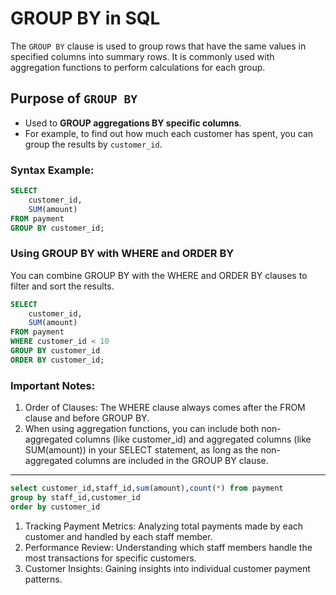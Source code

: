 # GROUP BY in SQL

The `GROUP BY` clause is used to group rows that have the same values in specified columns into summary rows. It is commonly used with aggregation functions to perform calculations for each group.

## Purpose of `GROUP BY`
- Used to **GROUP aggregations BY specific columns**.
- For example, to find out how much each customer has spent, you can group the results by `customer_id`.

### Syntax Example:
```sql
SELECT
    customer_id,
    SUM(amount)
FROM payment
GROUP BY customer_id;
```
### Using GROUP BY with WHERE and ORDER BY
You can combine GROUP BY with the WHERE and ORDER BY clauses to filter and sort the results.
```sql
SELECT
    customer_id,
    SUM(amount)
FROM payment
WHERE customer_id < 10
GROUP BY customer_id
ORDER BY customer_id;

```
### Important Notes:
1. Order of Clauses: The WHERE clause always comes after the FROM clause and before GROUP BY.
2. When using aggregation functions, you can include both non-aggregated columns (like customer_id) and aggregated columns (like SUM(amount)) in your SELECT statement,
as long as the non-aggregated columns are included in the GROUP BY clause.

---
```sql
select customer_id,staff_id,sum(amount),count(*) from payment
group by staff_id,customer_id
order by customer_id
```

1. Tracking Payment Metrics: Analyzing total payments made by each customer and handled by each staff member.
2. Performance Review: Understanding which staff members handle the most transactions for specific customers.
3. Customer Insights: Gaining insights into individual customer payment patterns.
